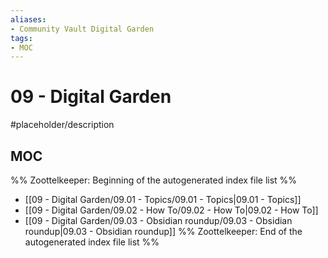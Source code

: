 ```yaml
---
aliases:
- Community Vault Digital Garden
tags:
- MOC
---
```


# 09 - Digital Garden

#placeholder/description 

## MOC

%% Zoottelkeeper: Beginning of the autogenerated index file list  %%
-  [[09 - Digital Garden/09.01 - Topics/09.01 - Topics|09.01 - Topics]]
-  [[09 - Digital Garden/09.02 - How To/09.02 - How To|09.02 - How To]]
-  [[09 - Digital Garden/09.03 - Obsidian roundup/09.03 - Obsidian roundup|09.03 - Obsidian roundup]]
%% Zoottelkeeper: End of the autogenerated index file list  %%